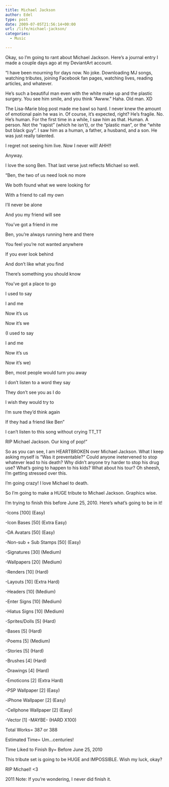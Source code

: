 ```yaml
---
title: Michael Jackson
author: Edel
type: post
date: 2009-07-05T21:56:14+00:00
url: /life/michael-jackson/
categories:
  - Music

---
```

Okay, so I&#8217;m going to rant about Michael Jackson. Here&#8217;s a journal entry I made a couple days ago at my DeviantArt account.

&#8220;I have been mourning for days now. No joke. Downloading MJ songs, watching tributes, joining Facebook fan pages, watching lives, reading articles, and whatever.

He&#8217;s such a beautiful man even with the white make up and the plastic surgery. You see him smile, and you think &#8220;Awww.&#8221; Haha. Old man. XD

The Lisa-Marie blog post made me bawl so hard. I never knew the amount of emotional pain he was in. Of course, it&#8217;s expected, right? He&#8217;s fragile. No. He&#8217;s human. For the first time in a while, I saw him as that. Human. A person. Not the &#8220;rapist&#8221; (which he isn&#8217;t), or the &#8220;plastic man&#8221;, or the &#8220;white but black guy&#8221;. I saw him as a human, a father, a husband, and a son. He was just really talented.

I regret not seeing him live. Now I never will! AHH!!

Anyway.

I love the song Ben. That last verse just reflects Michael so well.

&#8220;Ben, the two of us need look no more
  
We both found what we were looking for
  
With a friend to call my own
  
I&#8217;ll never be alone
  
And you my friend will see
  
You&#8217;ve got a friend in me

Ben, you&#8217;re always running here and there
  
You feel you&#8217;re not wanted anywhere
  
If you ever look behind
  
And don&#8217;t like what you find
  
There&#8217;s something you should know
  
You&#8217;ve got a place to go

I used to say
  
I and me
  
Now it&#8217;s us
  
Now it&#8217;s we

(I used to say
  
I and me
  
Now it&#8217;s us
  
Now it&#8217;s we)

Ben, most people would turn you away
  
I don&#8217;t listen to a word they say
  
They don&#8217;t see you as I do
  
I wish they would try to
  
I&#8217;m sure they&#8217;d think again
  
If they had a friend like Ben&#8221;

I can&#8217;t listen to this song without crying TT_TT

RIP Michael Jackson. Our king of pop!&#8221;

So as you can see, I am HEARTBROKEN over Michael Jackson. What I keep asking myself is &#8220;Was it preventable?&#8221; Could anyone inetervened to stop whatever lead to his death? Why didn&#8217;t anyone try harder to stop his drug use? What&#8217;s going to happen to his kids? What about his tour? Oh sheesh, I&#8217;m getting stressed over this.

I&#8217;m going crazy! I love Michael to death.

So I&#8217;m going to make a HUGE tribute to Michael Jackson. Graphics wise.
  
I&#8217;m trying to finish this before June 25, 2010. Here&#8217;s what&#8217;s going to be in it!

-Icons \[100\] (Easy)
  
-Icon Bases \[50\] (Extra Easy)
  
-DA Avatars \[50\] (Easy)
  
-Non-sub + Sub Stamps \[50\] (Easy)
  
-Signatures \[30\] (Medium)
  
-Wallpapers \[20\] (Medium)
  
-Renders \[10\] (Hard)
  
-Layouts \[10\] (Extra Hard)
  
-Headers \[10\] (Medium)
  
-Enter Signs \[10\] (Medium)
  
-Hiatus Signs \[10\] (Medium)
  
-Sprites/Dolls \[5\] (Hard)
  
-Bases \[5\] (Hard)
  
-Poems \[5\] (Medium)
  
-Stories \[5\] (Hard)
  
-Brushes \[4\] (Hard)
  
-Drawings \[4\] (Hard)
  
-Emoticons \[2\] (Extra Hard)
  
-PSP Wallpaper \[2\] (Easy)
  
-iPhone Wallpaper \[2\] (Easy)
  
-Cellphone Wallpaper \[2\] (Easy)
  
-Vector [1] -MAYBE- (HARD X100)

Total Works= 387 or 388
  
Estimated Time= Um&#8230;centuries!
  
Time Liked to Finish By= Before June 25, 2010

This tribute set is going to be HUGE and IMPOSSIBLE. Wish my luck, okay?

RIP Michael! <3

2011 Note: If you&#8217;re wondering, I never did finish it.

<ol class="footnote">
</ol>